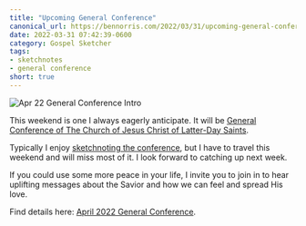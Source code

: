 ```yaml
---
title: "Upcoming General Conference"
canonical_url: https://bennorris.com/2022/03/31/upcoming-general-conference
date: 2022-03-31 07:42:39-0600
category: Gospel Sketcher
tags:
- sketchnotes
- general conference
short: true 
---
```


![Apr 22 General Conference Intro](https://media.bennorris.com/images/gospelsketcher/general-conference/apr-2022/apr-22-general-conference-intro.jpg)

This weekend is one I always eagerly anticipate. It will be [General Conference of The Church of Jesus Christ of Latter-Day Saints](https://www.churchofjesuschrist.org/learn/general-conference?lang=eng).

Typically I enjoy [sketchnoting the conference](https://bennorris.com/tags/general-conference/), but I have to travel this weekend and will miss most of it. I look forward to catching up next week.

If you could use some more peace in your life, I invite you to join in to hear uplifting messages about the Savior and how we can feel and spread His love.

Find details here: [April 2022 General Conference](https://newsroom.churchofjesuschrist.org/event/april-2022-general-conference).
